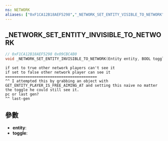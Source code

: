 ```yaml
---
ns: NETWORK
aliases: ["0xF1CA12B18AEF5298","_NETWORK_SET_ENTITY_VISIBLE_TO_NETWORK"]
---
```

## _NETWORK_SET_ENTITY_INVISIBLE_TO_NETWORK

```c
// 0xF1CA12B18AEF5298 0x09CBC4B0
void _NETWORK_SET_ENTITY_INVISIBLE_TO_NETWORK(Entity entity, BOOL toggle);
```

```
if set to true other network players can't see it  
if set to false other network player can see it  
=========================================  
^^ I attempted this by grabbing an object with GET_ENTITY_PLAYER_IS_FREE_AIMING_AT and setting this naive no matter the toggle he could still see it.  
pc or last gen?  
^^ last-gen  
```

## 參數
* **entity**: 
* **toggle**: 

